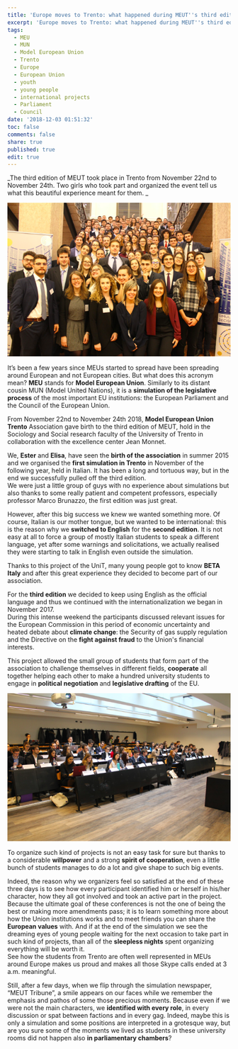 ```yaml
---
title: 'Europe moves to Trento: what happened during MEUT''s third edition? '
excerpt: 'Europe moves to Trento: what happened during MEUT''s third edition?'
tags:
  - MEU
  - MUN
  - Model European Union
  - Trento
  - Europe
  - European Union
  - youth
  - young people
  - international projects
  - Parliament
  - Council
date: '2018-12-03 01:51:32'
toc: false
comments: false
share: true
published: true
edit: true
---
```

_The third edition of MEUT took place in Trento from November 22nd to November 24th. Two girls who took part and organized the event tell us what this beautiful experience meant for them. _

![null](/assets/images/schermata-2018-12-03-alle-09.40.01.png)

It’s been a few years since MEUs started to spread have been spreading around European and not European cities. But what does this acronym mean? **MEU** stands for **Model European Union**. Similarly to its distant cousin MUN (Model United Nations), it is a **simulation of the legislative process** of the most important EU institutions: the European Parliament and the Council of the European Union.

From November 22nd to November 24th 2018, **Model European Union Trento** Association gave birth to the third edition of MEUT, hold in the Sociology and Social research faculty of the University of Trento in collaboration with the excellence center Jean Monnet.

We, **Ester** and **Elisa**, have seen the **birth of the association** in summer 2015 and we organised the **first simulation in Trento** in November of the following year, held in Italian. 
It has been a long and tortuous way, but in the end we successfully pulled off the third edition.
\
We were just a little group of guys with no experience about simulations but also thanks to some really patient and competent professors, especially professor Marco Brunazzo, the first edition was just great.

However, after this big success we knew we wanted something more. Of course, Italian is our mother tongue, but we wanted to be international: this is the reason why we **switched to English** for the **second edition**. It is not easy at all to force a group of mostly Italian students to speak a different language, yet after some warnings and solicitations, we actually realised they were starting to talk in English even outside the simulation.

Thanks to this project of the UniT, many young people got to know **BETA Italy** and after this great experience they decided to become part of our association.

For the **third edition** we decided to keep using English as the official language and thus we continued with the internationalization we began in November 2017.
\
During this intense weekend the participants discussed relevant issues for the European Commission in this period of economic uncertainty and heated debate about **climate change**: the Security of gas supply regulation and the Directive on the **fight against fraud** to the Union's financial interests.

This project allowed the small group of students that form part of the association to challenge themselves in different fields, **cooperate** all together helping each other to make a hundred university students to engage in **political negotiation** and **legislative drafting** of the EU.

![null](/assets/images/imm-2-meut.png)

To organize such kind of projects is not an easy task for sure but thanks to a considerable **willpower** and a strong **spirit of cooperation**, even a little bunch of students manages to do a lot and give shape to such big events.

Indeed, the reason why we organizers feel so satisfied at the end of these three days is to see how every participant identified him or herself in his/her character, how they all got involved and took an active part in the project. Because the ultimate goal of these conferences is not the one of being the best or making more amendments pass; it is to learn something more about how the Union institutions works and to meet friends you can share the **European values** with. And if at the end of the simulation we see the dreaming eyes of young people waiting for the next occasion to take part in such kind of projects, than all of the **sleepless nights** spent organizing everything will be worth it.
\
See how the students from Trento are often well represented in MEUs around Europe makes us proud and makes all those Skype calls ended at 3 a.m. meaningful.

Still, after a few days, when we flip through the simulation newspaper, “MEUT Tribune”, a smile appears on our faces while we remember the emphasis and pathos of some those precious moments. Because even if we were not the main characters, we **identified with every role**, in every discussion or spat between factions and in every gag. Indeed, maybe this is only a simulation and some positions are interpreted in a grotesque way, but are you sure some of the moments we lived as students in these university rooms did not happen also **in parliamentary chambers**?
